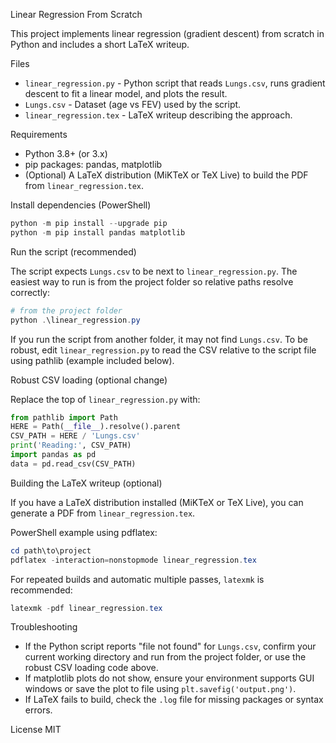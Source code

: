 Linear Regression From Scratch

This project implements linear regression (gradient descent) from scratch in Python and includes a short LaTeX writeup.

Files
- `linear_regression.py` - Python script that reads `Lungs.csv`, runs gradient descent to fit a linear model, and plots the result.
- `Lungs.csv` - Dataset (age vs FEV) used by the script.
- `linear_regression.tex` - LaTeX writeup describing the approach.

Requirements
- Python 3.8+ (or 3.x)
- pip packages: pandas, matplotlib
- (Optional) A LaTeX distribution (MiKTeX or TeX Live) to build the PDF from `linear_regression.tex`.

Install dependencies (PowerShell)

```powershell
python -m pip install --upgrade pip
python -m pip install pandas matplotlib
```

Run the script (recommended)

The script expects `Lungs.csv` to be next to `linear_regression.py`. The easiest way to run is from the project folder so relative paths resolve correctly:

```powershell
# from the project folder
python .\linear_regression.py
```

If you run the script from another folder, it may not find `Lungs.csv`. To be robust, edit `linear_regression.py` to read the CSV relative to the script file using pathlib (example included below).

Robust CSV loading (optional change)

Replace the top of `linear_regression.py` with:

```python
from pathlib import Path
HERE = Path(__file__).resolve().parent
CSV_PATH = HERE / 'Lungs.csv'
print('Reading:', CSV_PATH)
import pandas as pd
data = pd.read_csv(CSV_PATH)
```

Building the LaTeX writeup (optional)

If you have a LaTeX distribution installed (MiKTeX or TeX Live), you can generate a PDF from `linear_regression.tex`.

PowerShell example using pdflatex:

```powershell
cd path\to\project
pdflatex -interaction=nonstopmode linear_regression.tex
```

For repeated builds and automatic multiple passes, `latexmk` is recommended:

```powershell
latexmk -pdf linear_regression.tex
```

Troubleshooting
- If the Python script reports "file not found" for `Lungs.csv`, confirm your current working directory and run from the project folder, or use the robust CSV loading code above.
- If matplotlib plots do not show, ensure your environment supports GUI windows or save the plot to file using `plt.savefig('output.png')`.
- If LaTeX fails to build, check the `.log` file for missing packages or syntax errors.

License
MIT
